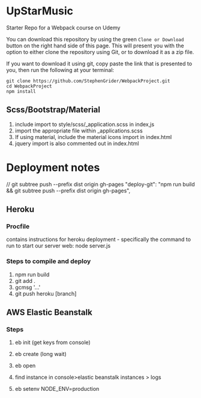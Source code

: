 # UpStarMusic
Starter Repo for a Webpack course on Udemy

You can download this repository by using the green `Clone or Download` button on the right hand side of this page.  This will present you with the option to either clone the repository using Git, or to download it as a zip file.

If you want to download it using git, copy paste the link that is presented to you, then run the following at your terminal:

```
git clone https://github.com/StephenGrider/WebpackProject.git
cd WebpackProject
npm install
```

## Scss/Bootstrap/Material
1. include import to style/scss/_application.scss in index,js
2. import the appropriate file within _applications.scss
3. If using material, include the material icons import in index.html
4. jquery import is also commented out in index.html


# Deployment notes 
// git subtree push --prefix dist origin gh-pages
"deploy-git": "npm run build && git subtree push --prefix dist origin gh-pages",

## Heroku 

### Procfile
contains instructions for heroku deployment - specifically the command to run to start our server
web: node server.js

### Steps to compile and deploy
1. npm run build
2. git add .
3. gcmsg '...'
4. git push heroku [branch]
  
  
## AWS Elastic Beanstalk
### Steps
1. eb init (get keys from console)  
2. eb create (long wait)  
3. eb open  
4. find instance in console>elastic beanstalk instances > logs

5. eb setenv NODE_ENV=production



